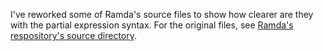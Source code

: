 I've reworked some of Ramda's source files to show how clearer are they with the partial expression syntax.
For the original files, see [Ramda's respository's source directory](https://github.com/ramda/ramda/tree/master/source).
